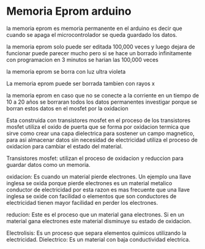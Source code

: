 # Memoria Eprom arduino

la memoria eprom es memoria permanente en el arduino es decir que cuando se apaga el microcontrolador se queda guardado los datos.

la memoria eprom solo puede ser editada 100,000 veces y luego dejara de funcionar puede parecer mucho pero si se hace un borrado infinitamente con programacion en 3 minutos se harian las 100,000 veces

la memoria eprom se borra con luz ultra violeta

La memoria eprom puede ser borrada tambien con rayos x

la memoria eprom en caso que no se conecte a la corriente en un tiempo de 10 a 20 años se borraran todos los datos permanentes 
investigar porque se borran estos datos en el mosfet por la oxidacion 


Esta construida con transistores mosfet en el proceso de los transistores mosfet utiliza el oxido de puerta que se forma por oxidacion termica que sirve como crear una capa dielectrica para sostener un campo magnetico, para asi almacenar datos sin necesidad de electricidad utiliza el proceso de oxidacion para cambiar el estado del material.

Transistores mosfet: utilizan el proceso de oxidacion y reduccion para guardar datos como un memoria.

oxidacion: Es cuando un material pierde electrones. Un ejemplo una llave inglesa se oxida porque pierde electrones es un material metalico conductor de electricidad por esta razon es mas frecuente que una llave inglesa se oxide con facilidad o elementos que son conductores de electricidad tienen mayor facilidad en perder los electrones.

reducion: Este es el proceso que un material gana electrones. Si en un material gana electrones este material disminuye su estado de oxidacion.

Electrolisis: Es un proceso que separa elementos quimicos utilizando la electricidad.
Dielectrico: Es un material con baja conductividad electrica.
